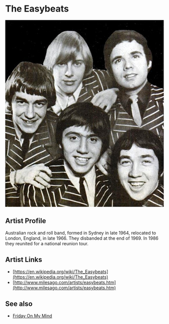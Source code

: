 # The Easybeats

![](../../assets/artists/The_Easybeats.png)

## Artist Profile

Australian rock and roll band, formed in Sydney in late 1964, relocated to London, England, in late 1966. They disbanded at the end of 1969. In 1986 they reunited for a national reunion tour.

## Artist Links

- [https://en.wikipedia.org/wiki/The_Easybeats](https://en.wikipedia.org/wiki/The_Easybeats)
- [http://www.milesago.com/artists/easybeats.htm](http://www.milesago.com/artists/easybeats.htm)


## See also

- [Friday On My Mind](Friday_On_My_Mind.md)
